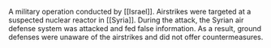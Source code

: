 A military operation conducted by [[Israel]]. Airstrikes were targeted at a suspected nuclear reactor in [[Syria]]. During the attack, the Syrian air defense system was attacked and fed false information. As a result, ground defenses were unaware of the airstrikes and did not offer countermeasures.